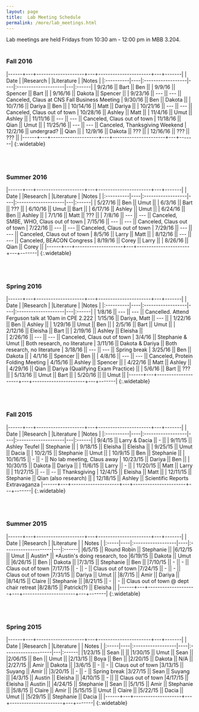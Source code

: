 ```yaml
---
layout: page
title:  Lab Meeting Schedule
permalink: /more/lab_meetings.html
---
```


Lab meetings are held Fridays from 10:30 am - 12:00 pm in MBB 3.204.
<br><br>


### Fall 2016

|------+---+--------------------+---+----------------------+---+-------|
| Date      |    |Research           |    |Literature |         |Notes      |
|:----------|----|:------------------|----|:--------------------|---|:------|
| 9/2/16  || Bart || Ben ||
| 9/9/16   || Spencer || Bart ||
| 9/16/16  || Dakota || Spencer ||
| 9/23/16  || --- || --- || Canceled, Claus at CNS Fall Business Meeting
| 9/30/16  || Ben || Dakota ||
| 10/7/16   || Dariya || Ben ||
| 10/14/16   || Matt || Dariya || 
| 10/21/16  || --- || --- || Canceled, Claus out of town
| 10/28/16  || Ashley || Matt || 
| 11/4/16  || Umut || Ashley || 
| 11/11/16   || --- || --- || Canceled, Claus out of town
| 11/18/16  || Qian || Umut || 
| 11/25/16  || --- || --- || Canceled, Thanksgiving Weekend
| 12/2/16  || undergrad? || Qian ||
| 12/9/16  || Dakota || ??? ||
| 12/16/16  || ??? || ??? ||
|------+---+--------------------+---+----------------------+---+-------|
{:.widetable}

<br /><br />

### Summer 2016

|------+---+--------------------+---+----------------------+---+-------|
| Date      |    |Research           |    |Literature |         |Notes      |
|:----------|----|:------------------|----|:--------------------|---|:------|
| 5/27/16  || Ben || Umut ||
| 6/3/16   || Bart || ??? ||
| 6/10/16  || Umut || Bart ||
| 6/17/16  || Ashley || Umut ||
| 6/24/16  || Ben || Ashley ||
| 7/1/16   || Matt || ??? ||
| 7/8/16   || --- || --- || Canceled, SMBE, WHO, Claus out of town
| 7/15/16  || --- || --- || Canceled, Claus out of town
| 7/22/16  || --- || --- || Canceled, Claus out of town
| 7/29/16  || --- || --- || Canceled, Claus out of town
| 8/5/16   || Larry || Matt ||
| 8/12/16  || --- || --- || Canceled, BEACON Congress
| 8/19/16  || Corey || Larry ||
| 8/26/16  || Qian || Corey ||
|------+---+--------------------+---+----------------------+---+-------|
{:.widetable}

<br /><br />

### Spring 2016

|------+---+--------------------+---+----------------------+---+-------|
| Date      |    |Research           |    |Literature |         |Notes      |
|:----------|----|:------------------|----|:--------------------|---|:------|
|  1/8/16  || --- || --- || Cancelled. Attend Ferguson talk at 10am in CPE 2.222
|  1/15/16 || Dariya, Matt  || ---  ||
|  1/22/16 || Ben   || Ashley ||
|  1/29/16 || Umut   || Ben ||
|   2/5/16 || Bart   || Umut ||
|  2/12/16 || Eleisha  || Bart  ||
|  2/19/16 || Ashley  || Eleisha  ||  
| 2/26/16  || ---  || ---  || Canceled, Claus out of town
| 3/4/16   || Stephanie  & Umut || Both research, no literature
|  3/11/16 || Dakota  & Dariya  || Both research, no literature
| 3/18/16  || ---  || --- || Spring break
| 3/25/16  || Ben || Dakota ||
|  4/1/16  || Spencer  || Ben ||
| 4/8/16   || ---  || --- || Canceled, Protein Folding Meeting
| 4/15/16  || Ashley  || Spencer ||
| 4/22/16  || Matt  || Ashley ||
| 4/29/16  || Qian  || Dariya (Qualifying Exam Practice) ||
| 5/6/16  || Bart  || ??? ||
| 5/13/16  || Umut  || Bart ||
| 5/20/16  ||   || Umut ||
|------+---+--------------------+---+----------------------+---+-------|
{:.widetable}


 <br><br>

### Fall 2015

|------+---+--------------------+---+----------------------+---+-------|
| Date      |    |Research           |    |Literature |         |Notes      |
|:----------|----|:------------------|----|:--------------------|---|:------|
|  9/4/15  || Larry & Dacia  || -  ||
|  9/11/15 || Ashley Teufel  || Stephanie ||
|  9/18/15 || Eleisha   || Eleisha ||
|  9/25/15 || Umut   || Dacia ||
|  10/2/15 || Stephanie  || Umut ||
|  10/9/15 || Ben  || Stephanie  ||
| 10/16/15 || -  || - ||  No lab meeting, Claus away
| 10/23/15 || Dariya  || Ben  ||
| 10/30/15 || Dakota  || Dariya ||
|  11/6/15 || Larry  || - ||
| 11/20/15 || Matt  || Larry ||
| 11/27/15 || --  || -- || Thanksgiving
|  12/4/15 || Eleisha  || Matt ||
| 12/11/15 || Stephanie || Qian (also research) ||
| 12/18/15 || Ashley    || Scientific Reports Extravaganza
|------+---+--------------------+---+----------------------+---+-------|
{:.widetable}


<br><br>

### Summer 2015

|------+---+--------------------+---+----------------------+---+-------|
| Date |    |Research |    |Literature |   | Notes |
|:-----|----|:------------------|----|:--------------------|---|:------|
|6/5/15  || Round Robin   || Stephanie ||
|6/12/15 || Umut          || Austin*   || *Austin's doing research, too
|6/19/15 || Dakota        || Umut      ||
|6/26/15 || Ben           || Dakota    ||
|7/3/15  || Stephanie     || Ben       ||
|7/10/15 ||  -            ||  -        || Claus out of town
|7/17/15 ||  -            ||  -        || Claus out of town
|7/24/15 ||  -            ||  -        || Claus out of town
|7/31/15 || Dariya        || Umut      ||
|8/7/15  || Amir          || Dariya    ||
|8/14/15 || Claire        || Stephanie ||
|8/21/15 || -             || -         || Claus out of town @ dept chair retreat
|8/28/15 || Patrick(?)    || Eleisha   ||
|------+---+--------------------+---+----------------------+---+-------|
{:.widetable}


<br><br>

### Spring 2015

|------+---+--------------------+---+----------------------+---+-------|
| Date |    |Research |    |Literature |   | Notes |
|:-----|----|:------------------|----|:--------------------|---|:------|
|1/23/15 || Sean      ||           ||
|1/30/15 || Umut      || Sean      ||
|2/06/15 || Ben       || Umut      ||
|2/13/15 || Boya      || Ben       ||
|2/20/15 || Dakota    || N/A       ||
|2/27/15 || Amir      || Dakota    ||
|3/6/15  || -         ||  -        || Claus out of town
|3/13/15 || Suyang    || Amir      ||
|3/20/15 || -         ||  -        || Spring break
|3/27/15 || Sean      || Suyang    ||
|4/3/15  || Austin    || Eleisha   ||
|4/10/15 ||    -      ||           || Claus out of town
|4/17/15 || Eleisha   || Austin    ||
|4/24/15 || Stephanie || Sean      ||
|5/1/15  || Amir      || Stephanie ||
|5/8/15  || Claire    || Amir      ||
|5/15/15 || Umut      || Claire    ||
|5/22/15 || Dacia     || Umut      ||
|5/29/15 || Stephanie || Dacia     ||
|------+---+--------------------+---+----------------------+---+-------|
{:.widetable}
